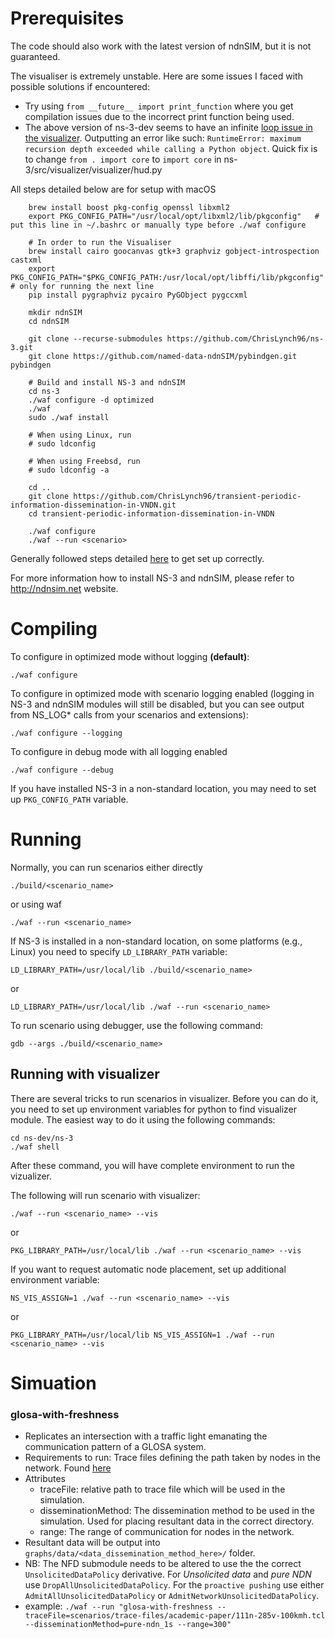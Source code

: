 Prerequisites
=============

The code should also work with the latest version of ndnSIM, but it is not guaranteed.

The visualiser is extremely unstable. Here are some issues I faced with possible solutions if encountered:

- Try using `from __future__ import print_function` where you get compilation issues due to the incorrect print function being used.
- The above version of ns-3-dev seems to have an infinite [loop issue in the visualizer](https://github.com/named-data-ndnSIM/ndnSIM/issues/93). Outputting an error like such: `RuntimeError: maximum recursion depth exceeded while calling a Python object`. Quick fix is to change `from . import core` to `import core` in ns-3/src/visualizer/visualizer/hud.py

All steps detailed below are for setup with macOS
```
    brew install boost pkg-config openssl libxml2
    export PKG_CONFIG_PATH="/usr/local/opt/libxml2/lib/pkgconfig"   # put this line in ~/.bashrc or manually type before ./waf configure

    # In order to run the Visualiser
    brew install cairo goocanvas gtk+3 graphviz gobject-introspection castxml
    export PKG_CONFIG_PATH="$PKG_CONFIG_PATH:/usr/local/opt/libffi/lib/pkgconfig"  # only for running the next line
    pip install pygraphviz pycairo PyGObject pygccxml

    mkdir ndnSIM
    cd ndnSIM

    git clone --recurse-submodules https://github.com/ChrisLynch96/ns-3.git
    git clone https://github.com/named-data-ndnSIM/pybindgen.git pybindgen

    # Build and install NS-3 and ndnSIM
    cd ns-3
    ./waf configure -d optimized
    ./waf
    sudo ./waf install

    # When using Linux, run
    # sudo ldconfig

    # When using Freebsd, run
    # sudo ldconfig -a

    cd ..
    git clone https://github.com/ChrisLynch96/transient-periodic-information-dissemination-in-VNDN.git
    cd transient-periodic-information-dissemination-in-VNDN

    ./waf configure
    ./waf --run <scenario>
```

Generally followed steps detailed [here](https://ndnsim.net/current/getting-started.html) to get set up correctly. 

For more information how to install NS-3 and ndnSIM, please refer to http://ndnsim.net website.

Compiling
=========

To configure in optimized mode without logging **(default)**:

    ./waf configure

To configure in optimized mode with scenario logging enabled (logging in NS-3 and ndnSIM modules will still be disabled,
but you can see output from NS_LOG* calls from your scenarios and extensions):

    ./waf configure --logging

To configure in debug mode with all logging enabled

    ./waf configure --debug

If you have installed NS-3 in a non-standard location, you may need to set up ``PKG_CONFIG_PATH`` variable.

Running
=======

Normally, you can run scenarios either directly

    ./build/<scenario_name>

or using waf

    ./waf --run <scenario_name>

If NS-3 is installed in a non-standard location, on some platforms (e.g., Linux) you need to specify ``LD_LIBRARY_PATH`` variable:

    LD_LIBRARY_PATH=/usr/local/lib ./build/<scenario_name>

or

    LD_LIBRARY_PATH=/usr/local/lib ./waf --run <scenario_name>

To run scenario using debugger, use the following command:

    gdb --args ./build/<scenario_name>

Running with visualizer
-----------------------

There are several tricks to run scenarios in visualizer.  Before you can do it, you need to set up environment variables for python to find visualizer module.  The easiest way to do it using the following commands:

    cd ns-dev/ns-3
    ./waf shell

After these command, you will have complete environment to run the vizualizer.

The following will run scenario with visualizer:

    ./waf --run <scenario_name> --vis

or

    PKG_LIBRARY_PATH=/usr/local/lib ./waf --run <scenario_name> --vis

If you want to request automatic node placement, set up additional environment variable:

    NS_VIS_ASSIGN=1 ./waf --run <scenario_name> --vis

or

    PKG_LIBRARY_PATH=/usr/local/lib NS_VIS_ASSIGN=1 ./waf --run <scenario_name> --vis

Simuation
=====================

### glosa-with-freshness

- Replicates an intersection with a traffic light emanating the communication pattern of a GLOSA system.
- Requirements to run: Trace files defining the path taken by nodes in the network. Found [here](./scenarios/trace-files)
- Attributes
    - traceFile: relative path to trace file which will be used in the simulation.
    - disseminationMethod: The dissemination method to be used in the simulation. Used for placing resultant data in the correct directory.
    - range: The range of communication for nodes in the network.
- Resultant data will be output into ```graphs/data/<data_dissemination_method_here>/``` folder.
- NB: The NFD submodule needs to be altered to use the the correct ```UnsolicitedDataPolicy``` derivative. For *Unsolicited data* and *pure NDN* use ```DropAllUnsolicitedDataPolicy```. For the `proactive pushing` use either ```AdmitAllUnsolicitedDataPolicy``` or ```AdmitNetworkUnsolicitedDataPolicy```.
- example: ```./waf --run "glosa-with-freshness --traceFile=scenarios/trace-files/academic-paper/111n-285v-100kmh.tcl --disseminationMethod=pure-ndn_1s --range=300"```
